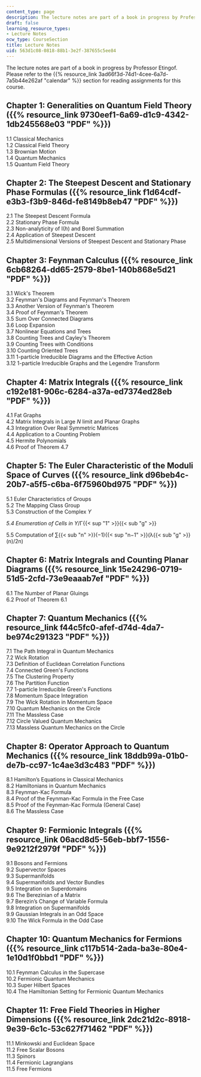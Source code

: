 ```yaml
---
content_type: page
description: The lecture notes are part of a book in progress by Professor Etingof.
draft: false
learning_resource_types:
- Lecture Notes
ocw_type: CourseSection
title: Lecture Notes
uid: 563d1c08-0818-88b1-3e2f-387655c5ee84
---
```

The lecture notes are part of a book in progress by Professor Etingof. Please refer to the {{% resource_link 3ad66f3d-74d1-4cee-6a7d-7a5b44e262af "calendar" %}} section for reading assignments for this course. 

## Chapter 1: Generalities on Quantum Field Theory ({{% resource_link 9730eef1-6a69-d1c9-4342-1db245568e03 "PDF" %}})

1.1 Classical Mechanics     
1.2 Classical Field Theory     
1.3 Brownian Motion     
1.4 Quantum Mechanics     
1.5 Quantum Field Theory

## Chapter 2: The Steepest Descent and Stationary Phase Formulas ({{% resource_link f1d64cdf-e3b3-f3b9-846d-fe8149b8eb47 "PDF" %}})

2.1 The Steepest Descent Formula     
2.2 Stationary Phase Formula     
2.3 Non-analyticity of I(*h*) and Borel Summation     
2.4 Application of Steepest Descent     
2.5 Multidimensional Versions of Steepest Descent and Stationary Phase

## Chapter 3: Feynman Calculus ({{% resource_link 6cb68264-dd65-2579-8be1-140b868e5d21 "PDF" %}})

3.1 Wick's Theorem     
3.2 Feynman's Diagrams and Feynman's Theorem     
3.3 Another Version of Feynman's Theorem     
3.4 Proof of Feynman's Theorem     
3.5 Sum Over Connected Diagrams     
3.6 Loop Expansion     
3.7 Nonlinear Equations and Trees     
3.8 Counting Trees and Cayley's Theorem     
3.9 Counting Trees with Conditions     
3.10 Counting Oriented Trees     
3.11 1-particle Irreducible Diagrams and the Effective Action     
3.12 1-particle Irreducible Graphs and the Legendre Transform

## Chapter 4: Matrix Integrals ({{% resource_link c192e181-906c-6284-a37a-ed7374ed28eb "PDF" %}})

4.1 Fat Graphs     
4.2 Matrix Integrals in Large *N* limit and Planar Graphs     
4.3 Integration Over Real Symmetric Matrices     
4.4 Application to a Counting Problem     
4.5 Hermite Polynomials     
4.6 Proof of Theorem 4.7

## Chapter 5: The Euler Characteristic of the Moduli Space of Curves ({{% resource_link d96beb4c-20b7-a5f5-c6ba-6f75960bd975 "PDF" %}})

5.1 Euler Characteristics of Groups     
5.2 The Mapping Class Group     
5.3 Construction of the Complex *Y*

*5.4 Enumeration of Cells in Y*/Γ{{< sup "1" >}}{{< sub "g" >}}

5.5 Computation of ∑{{< sub "n" >}}(−1){{< sup "n−1" >}}(λ{{< sub "g" >}}(n)/2n)

## Chapter 6: Matrix Integrals and Counting Planar Diagrams ({{% resource_link 15e24296-0719-51d5-2cfd-73e9eaaab7ef "PDF" %}})

6.1 The Number of Planar Gluings     
6.2 Proof of Theorem 6.1

## Chapter 7: Quantum Mechanics ({{% resource_link f44c5fc0-afef-d74d-4da7-be974c291323 "PDF" %}})

7.1 The Path Integral in Quantum Mechanics     
7.2 Wick Rotation     
7.3 Definition of Euclidean Correlation Functions     
7.4 Connected Green's Functions     
7.5 The Clustering Property     
7.6 The Partition Function     
7.7 1-particle Irreducible Green's Functions     
7.8 Momentum Space Integration     
7.9 The Wick Rotation in Momentum Space     
7.10 Quantum Mechanics on the Circle     
7.11 The Massless Case     
7.12 Circle Valued Quantum Mechanics     
7.13 Massless Quantum Mechanics on the Circle

## Chapter 8: Operator Approach to Quantum Mechanics ({{% resource_link 18ddb99a-01b0-de7b-cc97-1c4ae3d3c483 "PDF" %}})

8.1 Hamilton’s Equations in Classical Mechanics     
8.2 Hamiltonians in Quantum Mechanics     
8.3 Feynman-Kac Formula     
8.4 Proof of the Feynman-Kac Formula in the Free Case     
8.5 Proof of the Feynman-Kac Formula (General Case)     
8.6 The Massless Case

## Chapter 9: Fermionic Integrals ({{% resource_link 06acd8d5-56eb-bbf7-1556-9e9212f2979f "PDF" %}})

9.1 Bosons and Fermions     
9.2 Supervector Spaces     
9.3 Supermanifolds     
9.4 Supermanifolds and Vector Bundles     
9.5 Integration on Superdomains     
9.6 The Berezinian of a Matrix     
9.7 Berezin’s Change of Variable Formula     
9.8 Integration on Supermanifolds     
9.9 Gaussian Integrals in an Odd Space     
9.10 The Wick Formula in the Odd Case

## Chapter 10: Quantum Mechanics for Fermions ({{% resource_link c117b514-2ada-ba3e-80e4-1e10d1f0bbd1 "PDF" %}})

10.1 Feynman Calculus in the Supercase     
10.2 Fermionic Quantum Mechanics     
10.3 Super Hilbert Spaces     
10.4 The Hamiltonian Setting for Fermionic Quantum Mechanics

## Chapter 11: Free Field Theories in Higher Dimensions ({{% resource_link 2dc21d2c-8918-9e39-6c1c-53c627f71462 "PDF" %}})

11.1 Minkowski and Euclidean Space     
11.2 Free Scalar Bosons     
11.3 Spinors     
11.4 Fermionic Lagrangians     
11.5 Free Fermions